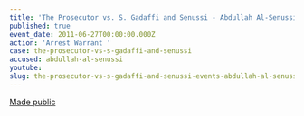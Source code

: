 ```yaml
---
title: 'The Prosecutor vs. S. Gadaffi and Senussi - Abdullah Al-Senussi - Arrest Warrant '
published: true
event_date: 2011-06-27T00:00:00.000Z
action: 'Arrest Warrant '
case: the-prosecutor-vs-s-gadaffi-and-senussi
accused: abdullah-al-senussi
youtube:
slug: the-prosecutor-vs-s-gadaffi-and-senussi-events-abdullah-al-senussi-arrest-warrant-
---
```



[Made public](https://www.icc-cpi.int/Pages/record.aspx?docNo=ICC-01/11-15)